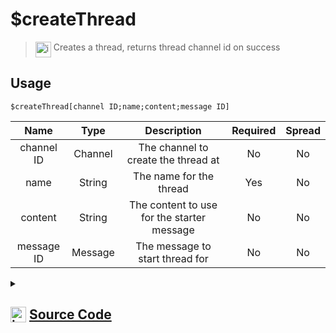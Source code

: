 # $createThread
> <img align="top" src="https://upload.wikimedia.org/wikipedia/commons/thumb/e/e4/Infobox_info_icon.svg/160px-Infobox_info_icon.svg.png?20150409153300" alt="image" width="25" height="auto"> Creates a thread, returns thread channel id on success
## Usage
```
$createThread[channel ID;name;content;message ID]
```
| Name | Type | Description | Required | Spread
| :---: | :---: | :---: | :---: | :---: |
channel ID | Channel | The channel to create the thread at | No | No
name | String | The name for the thread | Yes | No
content | String | The content to use for the starter message | No | No
message ID | Message | The message to start thread for | No | No
<details>
<summary>
    
## <img align="top" src="https://cdn4.iconfinder.com/data/icons/iconsimple-logotypes/512/github-512.png" alt="image" width="25" height="auto">  [Source Code](https://github.com/tryforge/ForgeScript-V2/blob/main/src/native/createThread.ts)
    
</summary>
    
```ts
import { BaseChannel, TextChannel } from "discord.js"
import { ArgType, NativeFunction, Return } from "../structures"
import noop from "../functions/noop"

export default new NativeFunction({
    name: "$createThread",
    version: "1.0.3",
    description: "Creates a thread, returns thread channel id on success",
    unwrap: true,
    brackets: true,
    args: [
        {
            name: "channel ID",
            description: "The channel to create the thread at",
            rest: false,
            type: ArgType.Channel,
            check: (i: BaseChannel) => "threads" in i,
        },
        {
            name: "name",
            description: "The name for the thread",
            rest: false,
            type: ArgType.String,
            required: true,
        },
        {
            name: "content",
            description: "The content to use for the starter message",
            rest: false,
            type: ArgType.String,
        },
        {
            name: "message ID",
            description: "The message to start thread for",
            rest: false,
            pointer: 0,
            type: ArgType.Message,
        },
    ],
    async execute(ctx, [channel, name, content, msg]) {
        const ch = channel as TextChannel

        ctx.container.content = content || undefined
        const success = await ch.threads
            .create({
                name,
                startMessage: ctx.container.getOptions(),
            })
            .catch(noop)

        ctx.container.reset()

        return Return.success(success ? success.id : undefined)
    },
})

```
    
</details>